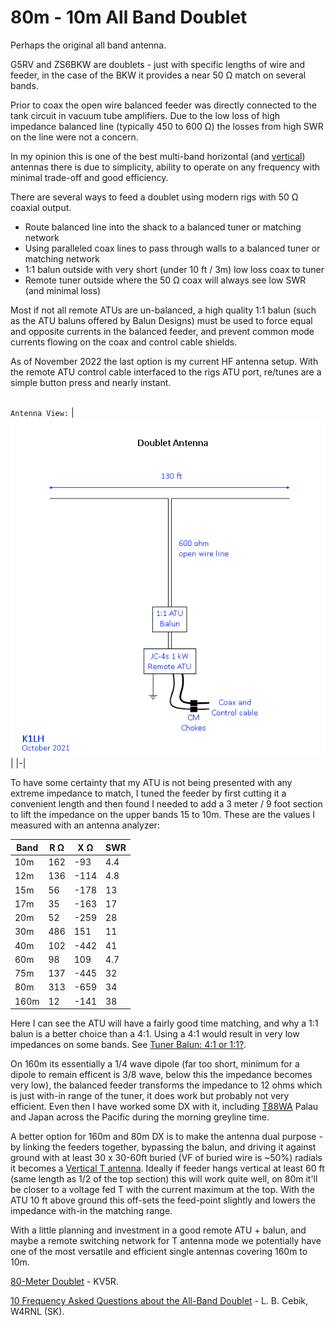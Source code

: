 # 80m - 10m All Band Doublet
Perhaps the original all band antenna.

G5RV and ZS6BKW are doublets - just with specific lengths of wire and feeder, in the case of the BKW it provides a near 50 Ω match on several bands.

Prior to coax the open wire balanced feeder was directly connected to the tank circuit in vacuum tube amplifiers. Due to the low loss of high impedance balanced line (typically 450 to 600 Ω) the losses from high SWR on the line were not a concern.

In my opinion this is one of the best multi-band horizontal (and [vertical](https://github.com/K1LH/Antenna-Models/tree/main/HF/Vertical/Doublet-4010)) antennas there is due to simplicity, ability to operate on any frequency with minimal trade-off and good efficiency.

There are several ways to feed a doublet using modern rigs with 50 Ω coaxial output.
- Route balanced line into the shack to a balanced tuner or matching network
- Using paralleled coax lines to pass through walls to a balanced tuner or matching network
- 1:1 balun outside with very short (under 10 ft / 3m) low loss coax to tuner
- Remote tuner outside where the 50 Ω coax will always see low SWR (and minimal loss)

Most if not all remote ATUs are un-balanced, a high quality 1:1 balun (such as the ATU baluns offered by Balun Designs) must be used to force equal and opposite currents in the balanced feeder, and prevent common mode currents flowing on the coax and control cable shields.

As of November 2022 the last option is my current HF antenna setup. With the remote ATU control cable interfaced to the rigs ATU port, re/tunes are a simple button press and nearly instant.

\
`Antenna View:`
| ![Antenna View](Antenna-View.png) |
|-|

To have some certainty that my ATU is not being presented with any extreme impedance to match, I tuned the feeder by first cutting it a convenient length and then found I needed to add a 3 meter / 9 foot section to lift the impedance on the upper bands 15 to 10m. These are the values I measured with an antenna analyzer:

| Band | R Ω | X Ω  | SWR |
| ---- | --- | ---  | --- |
| 10m  | 162 | -93  | 4.4 |
| 12m  | 136 | -114 | 4.8 |
| 15m  | 56  | -178 | 13  |
| 17m  | 35  | -163 | 17  |
| 20m  | 52  | -259 | 28  |
| 30m  | 486 | 151  | 11  |
| 40m  | 102 | -442 | 41  |
| 60m  | 98  | 109  | 4.7 |
| 75m  | 137 | -445 | 32  |
| 80m  | 313 | -659 | 34  |
| 160m | 12  | -141 | 38  |

Here I can see the ATU will have a fairly good time matching, and why a 1:1 balun is a better choice than a 4:1. Using a 4:1 would result in very low impedances on some bands. See [Tuner Balun: 4:1 or 1:1?](http://www.karinya.net/g3txq/tuner_balun/).

On 160m its essentially a 1/4 wave dipole (far too short, minimum for a dipole to remain efficent is 3/8 wave, below this the impedance becomes very low), the balanced feeder transforms the impedance to 12 ohms which is just with-in range of the tuner, it does work but probably not very efficient. Even then I have worked some DX with it, including [T88WA](https://www.qrz.com/db/T88WA/) Palau and Japan across the Pacific during the morning greyline time.

A better option for 160m and 80m DX is to make the antenna dual purpose - by linking the feeders together, bypassing the balun, and driving it against ground with at least 30 x 30-60ft buried (VF of buried wire is ~50%) radials it becomes a [Vertical T antenna](https://github.com/K1LH/Antenna-Models/tree/main/HF/Vertical/T-Antenna). Ideally if feeder hangs vertical at least 60 ft (same length as 1/2 of the top section) this will work quite well, on 80m it'll be closer to a voltage fed T with the current maximum at the top. With the ATU 10 ft above ground this off-sets the feed-point slightly and lowers the impedance with-in the matching range.

With a little planning and investment in a good remote ATU + balun, and maybe a remote switching network for T antenna mode we potentially have one of the most versatile and efficient single antennas covering 160m to 10m.

[80-Meter Doublet](https://kv5r.com/ham-radio/2018-projects/80-meter-doublet/) - KV5R.

[10 Frequency Asked Questions about the All-Band Doublet](http://on5au.be/content/a10/wire/abd.html) - L. B. Cebik, W4RNL (SK).
